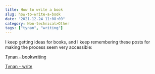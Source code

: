 ```yaml
---
title: How to write a book
slug: how-to-write-a-book
date: "2021-12-24 11:08:09"
category: Non-technical>Other
tags: ["tynan", "writing"]
---
```


I keep getting ideas for books, and I keep remembering these posts for making
the process seem very accessible:

[Tynan - bookwriting](https://tynan.com/bookwriting/)

[Tynan - write](https://tynan.com/write/)
